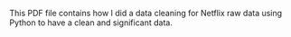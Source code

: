 This PDF file contains how I did a data cleaning for Netflix raw data using Python to have a clean and significant data.
